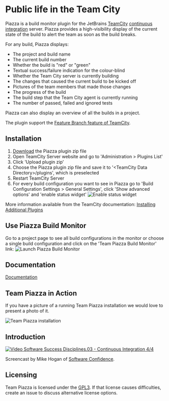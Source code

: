 Public life in the Team City
============================

Piazza is a build monitor plugin for the JetBrains [TeamCity](http://www.jetbrains.com/teamcity/) [continuous integration](http://www.martinfowler.com/articles/continuousIntegration.html) server.
Piazza provides a high-visibility display of the current state of the build to alert the team as soon as the build breaks.


For any build, Piazza displays:

* The project and build name
* The current build number
* Whether the build is "red" or "green"
* Textual success/failure indication for the colour-blind
* Whether the Team City server is currently building
* The changes that caused the current build to be kicked off
* Pictures of the team members that made those changes
* The progress of the build
* The build step that the Team City agent is currently running
* The number of passed, failed and ignored tests

Piazza can also display an overview of all the builds in a project.

The plugin support the [Feature Branch feature of TeamCity](https://confluence.jetbrains.com/display/TCD9/Working+with+Feature+Branches).

Installation
------------
1. [Download](https://github.com/timomeinen/team-piazza/releases) the Piazza plugin zip file
1. Open TeamCity Server website and go to 'Administration > Plugins List'
1. Click 'Upload plugin zip'
1. Choose the Piazza plugin zip file and save it to '\<TeamCity Data Directory\>/plugins', which is preselected
1. Restart TeamCity Server
1. For every build configuration you want to see in Piazza go to 'Build Configuration Settings > General Settings', click 'Show advanced options' and 'enable status widget'
![Enable status widget](https://github.com/timomeinen/team-piazza/wiki/images/team_piazza-enable_status_widget.png)

More information available from the TeamCity documentation: [Installing Additional Plugins](https://confluence.jetbrains.com/display/TCD9/Installing+Additional+Plugins)

Use Piazza Build Monitor
------------------------
Go to a project page to see all build configurations in the monitor or choose a single build configuration and click on the 'Team Piazza Build Monitor' link:
![Launch Piazza Build Monitor](https://github.com/timomeinen/team-piazza/wiki/images/team_piazza-launch_piazza.png)

Documentation
-------------
[Documentation](https://github.com/timomeinen/team-piazza/wiki)

Team Piazza in Action
---------------------
If you have a picture of a running Team Piazza installation we would love to present a photo of it. 

![Team Piazza installation](https://github.com/timomeinen/team-piazza/wiki/images/team_piazza-in_action_1.jpg)

Introduction
------------
[![Video Software Success Disciplines.03 - Continuous Integration 4/4](http://img.youtube.com/vi/MoSbwXVmjOQ/0.jpg)](http://www.youtube.com/watch?v=MoSbwXVmjOQ)

Screencast by Mike Hogan of [Software Confidence](http://www.softwareconfidence.com).

Licensing
---------
Team Piazza is licensed under the [GPL3](http://www.gnu.org/copyleft/gpl.html).
If that license causes difficulties, create an issue to discuss alternative license options.
